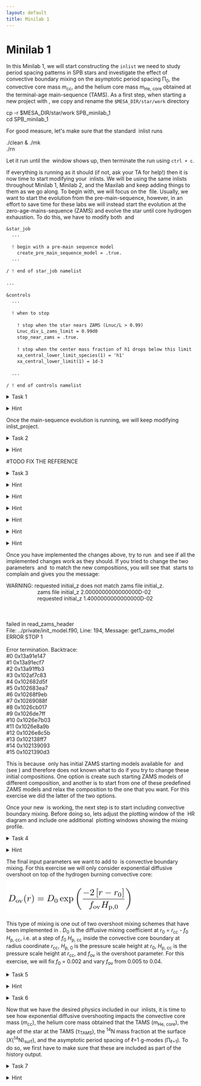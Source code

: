 ```yaml
---
layout: default
title: Minilab 1
---
```

# Minilab 1

In this Minilab 1, we will start constructing the `inlist` we need to study period spacing patterns in SPB stars and investigate the effect of convective boundary mixing on the asymptotic period spacing &Pi;<sub>0</sub>, the convective core mass <i>m</i><sub>cc</sub>, and the helium core mass <i>m</i><sub>He, core</sub> obtained at the terminal-age main-sequence (TAMS). As a first step, when starting a new project with <math>MESA</math>, we copy and rename the `$MESA_DIR/star/work` directory


<div class="terminal">
  <p>cp -r $MESA_DIR/star/work SPB_minilab_1 <br>
  cd SPB_minilab_1</p>
</div>

For good measure, let's make sure that the standard <math>MESA</math> inlist runs
<div class="terminal">
  <p>./clean & ./mk <br>
  ./rn</p>
</div>


Let it run until the <math>pgstar</math> window shows up, then terminate the run using `ctrl + c`. 

If everything is running as it should (if not, ask your TA for help!) then it is now time to start modifying your <math>MESA</math> inlists. We will be using the same inlists throughout Minilab 1, Minilab 2, and the Maxilab and keep adding things to them as we go along. To begin with, we will focus on the <math>inlist_project</math> file. Usually, we want to start the evolution from the pre-main-sequence, however, in an effort to save time for these labs we will instead start the evolution at the zero-age-mains-sequence (ZAMS) and evolve the star until core hydrogen exhaustion. To do this, we have to modify both <math>&star_job</math> and <math>&controls</math>

```
&star_job
  ...

  ! begin with a pre-main sequence model
    create_pre_main_sequence_model = .true.
  ...

/ ! end of star_job namelist

...

&controls
  ...

  ! when to stop

    ! stop when the star nears ZAMS (Lnuc/L > 0.99)
    Lnuc_div_L_zams_limit = 0.99d0
    stop_near_zams = .true.

    ! stop when the center mass fraction of h1 drops below this limit
    xa_central_lower_limit_species(1) = 'h1'
    xa_central_lower_limit(1) = 1d-3

  ...

/ ! end of controls namelist
```


<task><details>
<summary>Task 1</summary><p>
Modify the <math>&star_job</math> and <math>&controls</math> sections of <math>inlist_project</math> to start the evolution at the ZAMS and stop when the core <sup>1</sup>H mass fraction drops below 0.001, then try to evolve the star.
</p></details></task>

<hint><details>
<summary> Hint </summary><p>
The parameters that need to be changed are <code>create_pre_main_sequence_model</code> and <code>stop_near_zams</code>.
</p></details></hint>

Once the main-sequence evolution is running, we will keep modifying inlist_project.

<task><details>
<summary>Task 2</summary><p>
What is the default nuclear network used by <math>MESA</math>? Change this in the <math>&star_job</math> section of <math>inlist_project</math> so <math>pp_cno_extras_o18_ne22.net</math> is used instead. Also include an abundance window to the <math>pgstar</math> output. What happens to the abundance <math>pgstar</math> window when you change the network?
</p></details></task>

<hint><details>
<summary> Hint </summary><p>
The parameters that need to be added in <math>inlist_project</math> are <code>change_net</code> and <code>new_net_name</code>. To plot the abundance window, add <code>Abundance_win_flag = .true.</code> to <math>inlist_pgstar</math>.
</p></details></hint>

#TODO FIX THE REFERENCE
<task><details>
<summary>Task 3</summary><p>
Make the following additional changes to <math>inlist_project</math>. The text in the parenthesis indicate where in the <math>inlist_project</math> file the required changes have to be made.
</p>
<ul>
<li> Change the initial mass to 4M<sub>sun</sub> (<math>&controls</math>).  </li>
<li> Change the output LOGS directory to LOGS/4Msun\_0fov (<math>&controls</math>). </li>
<li> Relax the composition to X=0.71, Y=0.276, and Z=0.014 (<math>&star_job</math>, <math>&kap</math>, and <math>&controls</math>). In <math>&controls</math> add the following two parameters: <code>relax_dY = 0.001</code> and <code>relax_dlnZ = 1d-2</code>. </li>
<li> Use the OP opacity tables for the [Asplund2009](https://ui.adsabs.harvard.edu/abs/2009ARA&A..47..481A) metal mixture (<math>&kap</math>). </li>
<li> Likewise, set initial metal mass fraction distribution to the one of [Asplund2009](https://ui.adsabs.harvard.edu/abs/2009ARA&A..47..481A) (<math>&star_job</math>).</li>
<li> Set <math>pgstar</math> to pause before terminating (<math>&star_job</math>). </li>
<li> Output history data at every time step instead of every fifth time step (<math>&controls</math>).</li>
</ul>
</details></task>

<hint><details>
<summary> Hint </summary><p>
The parameters that need to be added in <math>&star_job</math> are: <code>&relax_Y</code>, <code>&new_Y</code>, <code>&relax_Z</code>, <code>&new_Z</code>, <code>initial_zfracs</code>, and <code>pause_before_terminate</code>.
</p></details></hint>

<hint><details>
<summary> Hint </summary><p>
The parameters that need to be added in <math>&controls</math> are: <code>log_directory</code>, <code>&relax_dY = 0.001</code>, <code>&relax_dlnZ = 1d-2</code>, and <code>history_interval</code>.
</p></details></hint>

<hint><details>
<summary> Hint </summary><p>
The parameters that need to be changed in <math>&controls</math> are: <math>initial_mass</math> and <math>initial_z</math>. The latter one has to be commented out, or <math>MESA</math> will start complaining.
vscode find and replace
</p></details></hint>

<hint><details>
<summary> Hint </summary><p>
In <math>&kap</math> the parameter <math>kap_file_prefix</math> has to be added while <math>Zbase</math> has to be changed to match the new metal mass fraction.}\\
</p></details></hint>

<hint><details>
<summary> Hint </summary><p>
Concerning figuring out how to set the <math>kap_file_prefix</math> parameter, you might notice if you look up this parameter on the <math>MESA</math> documentation website that the following options are listed: <math>gn93</math>, <math>gs98</math>, <math>a09</math>, <math>OP\_gs98</math>, and <math>OP\_a09\_nans\_removed\_by\_hand</math>. However, no explanation is given as to what these parameters actually stand for. From the naming of the parameters you might be able to guess which one you have to use, but if you want to be sure then one way to do this is to go to your <math>$MESA_DIR/data/kap_data/</math> directory and look at the files there. In the file names, everything before <math>_z#.#_x#.#.data</math> corresponds to the input options for the <math>kap_file_prefix</math> parameter. If you choose one of the files there and open it, then the first line of the file will give you the explanation and reference to the table.
</p></details></hint>

<hint><details>
<summary> Hint </summary><p>
Concerning figuring out how to set the <math>initial_zfracs}</math> parameter, the <math>MESA</math> documentation website will let you know that the eight possible options are defined in the <math>$MESA_DIR/chem/public/chem_def.f90</math> file. If you look from line number 299 and beyond, then you should be able to compare the references to the different metal mixtures.
</p></details></hint>

Once you have implemented the changes above, try to run <math>MESA</math> and see if all the implemented changes work as they should. If you tried to change the two parameters <math>initial_z</math> and <math>initial_y</math> to match the new compositions, you will see that <math>MESA</math> starts to complain and gives you the message:

<div class="terminal">
 WARNING: requested initial_z does not match zams file initial_z.<br>
 &nbsp;&nbsp;&nbsp;&nbsp;&nbsp;&nbsp;&nbsp;&nbsp;&nbsp;&nbsp;&nbsp;&nbsp;&nbsp;&nbsp;&nbsp;&nbsp;&nbsp;&nbsp;&nbsp;&nbsp;  zams file initial_z    2.0000000000000000D-02 <br>
 &nbsp;&nbsp;&nbsp;&nbsp;&nbsp;&nbsp;&nbsp;&nbsp;&nbsp;&nbsp;&nbsp;&nbsp;&nbsp;&nbsp;&nbsp;&nbsp;&nbsp;&nbsp;&nbsp;&nbsp;  requested initial_z    1.4000000000000000D-02 <br>
<br>
<br>
<br>
 failed in read_zams_header <br>
File: ../private/init_model.f90, Line:  194, Message: get1_zams_model <br>
ERROR STOP 1 <br>
<br>
Error termination. Backtrace: <br>
#0  0x13a91e147 <br>
#1  0x13a91ecf7 <br>
#2  0x13a91ffb3 <br>
#3  0x102af7c83 <br>
#4  0x102682d5f <br>
#5  0x102683ea7 <br>
#6  0x10268f9eb <br>
#7  0x10269088f <br>
#8  0x1026cb017 <br>
#9  0x1026de7ff <br>
#10  0x1026e7b03 <br>
#11  0x1026e8a9b <br>
#12  0x1026e8c5b <br>
#13  0x102138ff7 <br>
#14  0x102139093 <br>
#15  0x1021390d3 <br>
</div>


This is because <math>MESA</math> only has initial ZAMS starting models available for <math>initial_z = 0.02</math> and <math>initial_y = 0.28</math> (see <math>$MESA_DIR/data/star_data/zams_models/zams_z2m2_y28.data</math>) and therefore does not known what to do if you try to change these initial compositions. One option is create such starting ZAMS models of different composition, and another is to start from one of these predefined ZAMS models and relax the composition to the one that you want. For this exercise we did the latter of the two options.

Once your new <math>inlist_project</math> is working, the next step is to start including convective boundary mixing. Before doing so, lets adjust the plotting window of the <math>pgstar</math> HR diagram and include one additional <math>pgstar</math> plotting windows showing the mixing profile.


<task><details>
<summary>Task 4</summary><p>
Zoom in on the MS evolutionary track of the start in the <math>pgstar</math> HR window and include an additional <math>pgstar</math> window showing the mixing profile. 
</p></details></task>

<hint><details>
<summary> Hint </summary><p>
Modify the four input parameters <math>HR_logT_min</math>, <math>HR_logT_max</math>, <math>HR_logL_min</math>, and <math>HR_logL_max</math> in <math>inlist_pgstar</math>. You can do this on the fly while <math>MESA</math> is running. Look up "Mixing window" in the <math>MESA</math> <math>pgstar</math> documentation. The parameter you want to add to <math>inlist_pgstar</math> is <math>Mixing_win_flag</math>.
</p></details></hint>

The final input parameters we want to add to <math>inlist_project</math> is convective boundary mixing. For this exercise we will only consider exponential diffusive overshoot on top of the hydrogen burning convective core: 

<img src="./images/equation_overshoot.png" alt="Equation mixing" >

This type of mixing is one out of two overshoot mixing schemes that have been implemented in <math>MESA</math>. <i>D</i><sub>0</sub> is the diffusive mixing coefficient at <i>r</i><sub>0</sub> = <i>r</i><sub>cc</sub> - <i>f</i><sub>0</sub> <i>H</i><sub>p, cc</sub>, i.e. at a step of <i>f</i><sub>0</sub> <i>H</i><sub>p, cc</sub> inside the convective core boundary at radius coordinate <i>r</i><sub>cc</sub>, <i>H</i><sub>p, 0</sub> is the pressure scale height at <i>r</i><sub>0</sub>, <i>H</i><sub>p, cc</sub> is the pressure scale height at <i>r</i><sub>cc</sub>, and <i>f</i><sub>ov</sub> is the overshoot parameter. For this exercise, we will fix <i>f</i><sub>0</sub> = 0.002 and vary <i>f</i><sub>ov</sub> from 0.005 to 0.04.


<task><details>
<summary>Task 5</summary><p>
Look up the parameters required to include convective boundary mixing (overshoot) in <math>MESA</math>. Include these parameters in <math>inlist_project</math> (<math>&controls</math>), replace the (:) with (1), set the overshoot scheme to exponential on top of the core during hydrogen burning, set <i>D</i><sub>0</sub> = 0.002, and choose a value for <i>f</i><sub>ov</sub> between 0.005 to 0.04. Run <math>MESA</math>. Change the name of your output LOGS directory <math>LOGS/4Msun_#fov</math> so that <math>#</math> corresponds to your choice of <i>f</i><sub>ov</sub>. What happens to the <math>pgstar</math> mixing and HR windows? Note that models with a higher <i>f</i><sub>ov</sub> parameter will take longer to run, so if your laptop is slow make sure to choose a low value and have someone else at your table choose a high value.
</p></details></task>

<hint><details>
<summary> Hint </summary><p>
The parameters to be added to <math>&controls</math> in <math>inlist_project</math> are: <math>overshoot_scheme(1)</math>, <math>overshoot_zone_type(1)</math>, <math>overshoot_zone_loc(1)</math>, <math>overshoot_bdy_loc(1)</math>, <math>overshoot_f(1)</math>, and <math>overshoot_f0(1) = 0.002</math>. <math>overshoot_f(1)</math> is the overshooting parameter that you will be varying.
</p></details></hint>

<task><details>
<summary>Task 6</summary><p>
Include <math>overshoot_D_min = 1d-2</math> in <math>inlist_project</math> (<math>&controls</math>). What happens to the mixing profile shown in your mixing window? What is the default value of <math>overshoot_D_min</math>?
</p></details></task>

Now that we have the desired physics included in our <math>MESA</math> inlists, it is time to see how exponential diffusive overshooting impacts the convective core mass (<i>m</i><sub>cc</sub>), the helium core mass obtained that the TAMS (<i>m</i><sub>He, core</sub>), the age of the star at the TAMS (&tau;<sub>TAMS</sub>), the <sup>14</sup>N mass fraction at the surface (<i>X</i>(<sup>14</sup>N)<sub>surf</sub>), and the asymptotic period spacing of &#8467;=1 g-modes (&Pi;<sub>&#8467;=1</sub>). To do so, we first have to make sure that these are included as part of the history output.

<task><details>
<summary>Task 7</summary><p>
Copy <math>history_columns.list</math> from <math>$MESA_DIR/star/defaults</math> to <math>SPB_minilab_1</math>. Make sure that the following parameters are included in <math>history_columns.list</math>: convective core mass, helium core mass, star age, surface <sup>14</sup>N mass fraction, center <sup>1</sup>H mass fraction, and asymptotic g-mode period spacing for &#8467;=1 modes. Run <math>MESA</math> and answer/do the following:
</p>
<ul>
<li> In the Google spreadsheet (to be made with link) note down your <i>m</i><sub>He, core</sub>, &tau;<sub>TAMS</sub>, and <i>X</i>(<sup>14</sup>N)<sub>surf</sub> at TAMS. </li>
<li> Find the value of &Pi;<sub>&#8467;=1</sub> and <i>m</i><sub>cc</sub> at <math>center_h1 &sim; 0.35</math> (i.e. halfway through core hydrogen burning) and add these to the Google spreadsheet.</li>
<li> How do these values change for different values of <i>f</i><sub>ov</sub>?</li>
</ul>
</details></task>


<hint><details>
<summary> Hint </summary><p>
The convective core mass (<math>mass_conv_core</math>), helium core mass (<math>he_core_mass</math>), star age (<math>star_age</math>), and center <sup>1</sup>H mass fraction (<math>center h1</math>) parameters are already included in the history output by default. The only additional ones you have to add are <math>surface n14</math> and <math>delta_Pg</math>.
</p></details></hint>
